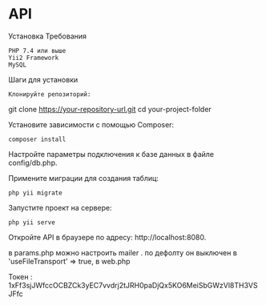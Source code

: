 # API

Установка
Требования

    PHP 7.4 или выше
    Yii2 Framework
    MySQL

Шаги для установки

    Клонируйте репозиторий:

git clone https://your-repository-url.git
cd your-project-folder

Установите зависимости с помощью Composer:

    composer install

Настройте параметры подключения к базе данных в файле config/db.php.

Примените миграции для создания таблиц:

    php yii migrate

Запустите проект на сервере:

    php yii serve

Откройте API в браузере по адресу: http://localhost:8080.

в params.php можно настроить mailer . по дефолту он выключен в         'useFileTransport' => true,  в  web.php

Токен : 1xFf3sjJWfccOCBZCk3yEC7vvdrj2tJRH0paDjQx5KO6MeiSbGWzVl8TH3VSJFfc
